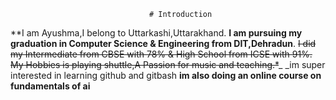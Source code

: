                                    # Introduction
**I am Ayushma,I belong to Uttarkashi,Uttarakhand.
**I am pursuing my graduation in Computer Science & Engineering from DIT,Dehradun**.
~~I  did my Intermediate from CBSE with 78% & High School from ICSE with 91%. My Hobbies is playing shuttle,A Passion for music and teaching.*~~_
_im super interested in learning github and gitbash
**im also doing an online course on fundamentals of ai**
